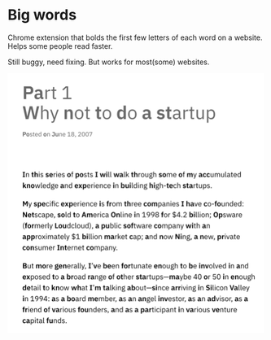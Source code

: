 # Big words
Chrome extension that bolds the first few letters of each word on a website. Helps some people read faster.

Still buggy, need fixing. But works for most(some) websites.

<img src="images/ces.png"/>
